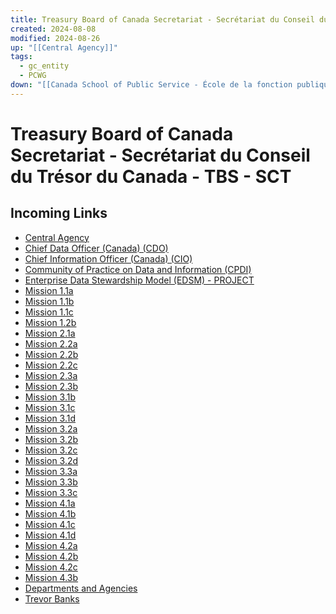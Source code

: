 ```yaml
---
title: Treasury Board of Canada Secretariat - Secrétariat du Conseil du Trésor du Canada - TBS - SCT
created: 2024-08-08
modified: 2024-08-26
up: "[[Central Agency]]"
tags:
  - gc_entity
  - PCWG
down: "[[Canada School of Public Service - École de la fonction publique du Canada - CSPS - EFPC]]"
---
```

# Treasury Board of Canada Secretariat - Secrétariat du Conseil du Trésor du Canada - TBS - SCT

## Incoming Links
- [Central Agency](./Central%20Agency.md)
- [Chief Data Officer (Canada) (CDO)](./Chief%20Data%20Officer%20(Canada)%20(CDO).md)
- [Chief Information Officer (Canada) (CIO)](./Chief%20Information%20Officer%20(Canada)%20(CIO).md)
- [Community of Practice on Data and Information (CPDI)](./Community%20of%20Practice%20on%20Data%20and%20Information%20(CPDI).md)
- [Enterprise Data Stewardship Model (EDSM) - PROJECT](./Enterprise%20Data%20Stewardship%20Model%20(EDSM)%20-%20PROJECT.md)
- [Mission 1.1a](./Mission%201.1a.md)
- [Mission 1.1b](./Mission%201.1b.md)
- [Mission 1.1c](./Mission%201.1c.md)
- [Mission 1.2b](./Mission%201.2b.md)
- [Mission 2.1a](./Mission%202.1a.md)
- [Mission 2.2a](./Mission%202.2a.md)
- [Mission 2.2b](./Mission%202.2b.md)
- [Mission 2.2c](./Mission%202.2c.md)
- [Mission 2.3a](./Mission%202.3a.md)
- [Mission 2.3b](./Mission%202.3b.md)
- [Mission 3.1b](./Mission%203.1b.md)
- [Mission 3.1c](./Mission%203.1c.md)
- [Mission 3.1d](./Mission%203.1d.md)
- [Mission 3.2a](./Mission%203.2a.md)
- [Mission 3.2b](./Mission%203.2b.md)
- [Mission 3.2c](./Mission%203.2c.md)
- [Mission 3.2d](./Mission%203.2d.md)
- [Mission 3.3a](./Mission%203.3a.md)
- [Mission 3.3b](./Mission%203.3b.md)
- [Mission 3.3c](./Mission%203.3c.md)
- [Mission 4.1a](./Mission%204.1a.md)
- [Mission 4.1b](./Mission%204.1b.md)
- [Mission 4.1c](./Mission%204.1c.md)
- [Mission 4.1d](./Mission%204.1d.md)
- [Mission 4.2a](./Mission%204.2a.md)
- [Mission 4.2b](./Mission%204.2b.md)
- [Mission 4.2c](./Mission%204.2c.md)
- [Mission 4.3b](./Mission%204.3b.md)
- [Departments and Agencies](./Departments%20and%20Agencies.md)
- [Trevor Banks](./Trevor%20Banks.md)

